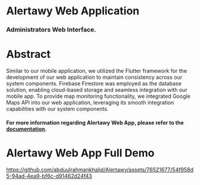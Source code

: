 # Alertawy Web Application
### Administrators Web Interface.

# Abstract

Similar to our mobile application, we utilized the Flutter framework for the development of our web application to maintain consistency across our system components. Firebase Firestore was employed as the database solution, enabling cloud-based storage and seamless integration with our mobile app. To provide map monitoring functionality, we integrated Google Maps API into our web application, leveraging its smooth integration capabilities with our system components.

#### For more information regarding Alertawy Web App, please refer to the [documentation]().

# Alertawy Web App Full Demo

https://github.com/abduulrahmankhalid/Alertawy/assets/76521677/54f958d5-94ad-4ea9-bf6c-d91462d24f43

